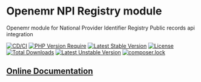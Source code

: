 # Openemr NPI Registry module 

Openemr module for National Provider Identifier Registry Public records api integration

[![CD/CI](https://github.com/MedicalMundi/oe-module-npi-registry/actions/workflows/cd-ci.yaml/badge.svg)](https://github.com/MedicalMundi/oe-module-npi-registry/actions/workflows/cd-ci.yaml)
[![PHP Version Require](http://poser.pugx.org/medicalmundi/oe-module-npi-registry/require/php)](https://packagist.org/packages/medicalmundi/oe-module-npi-registry)
[![Latest Stable Version](http://poser.pugx.org/medicalmundi/oe-module-npi-registry/v)](https://packagist.org/packages/medicalmundi/oe-module-npi-registry)
[![License](http://poser.pugx.org/medicalmundi/oe-module-npi-registry/license)](https://packagist.org/packages/medicalmundi/oe-module-npi-registry)
[![Total Downloads](http://poser.pugx.org/medicalmundi/oe-module-npi-registry/downloads)](https://packagist.org/packages/medicalmundi/oe-module-npi-registry)
[![Latest Unstable Version](http://poser.pugx.org/medicalmundi/oe-module-npi-registry/v/unstable)](https://packagist.org/packages/medicalmundi/oe-module-npi-registry)
[![composer.lock](http://poser.pugx.org/medicalmundi/oe-module-npi-registry/composerlock)](https://packagist.org/packages/medicalmundi/oe-module-npi-registry)


## [Online Documentation](https://medicalmundi.github.io/oe-module-npi-registry/developer-guide/quick-start.html)